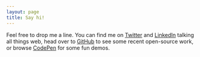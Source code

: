 ```yaml
---
layout: page
title: Say hi!
---
```


Feel free to drop me a line. You can find me on <a href="{{ site.author.twitter }}" rel="external">Twitter</a> and <a href="{{ site.author.linkedin }}" rel="external">LinkedIn</a> talking all things web, head over to <a href="{{ site.author.github }}" rel="external">GitHub</a> to see some recent open-source work, or browse <a href="{{ site.author.codepen }}" rel="external">CodePen</a> for some fun demos.